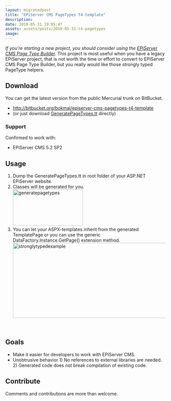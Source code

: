 ```yaml
---
layout: migratedpost
title: "EPiServer CMS PageTypes T4-template"
description:
date: 2010-05-31 19:05:47
assets: assets/posts/2010-05-31-t4-pagetypes
image: 
---
```


<p><em>If you're starting a new project, you should consider using the <a href="http://pagetypebuilder.codeplex.com/">EPiServer CMS Page Type Builder</a></em><em>.</em> This project is most useful when you have a legacy EPiServer project, that is not worth the time or effort to convert to EPiServer CMS Page Type Builder, but you really would like those strongly typed PageType helpers.</p>
<h2>Download</h2>
<p>You can get the latest version from the public Mercurial trunk on BitBucket.</p>
<ul>
<li><a href="http://bitbucket.org/bokmal/episerver-cms-pagetypes-t4-template">http://bitbucket.org/bokmal/episerver-cms-pagetypes-t4-template</a></li>
<li>(or just download <a href="http://bitbucket.org/bokmal/episerver-cms-pagetypes-t4-template/src/tip/GeneratePageTypes.tt">GeneratePageTypes.tt</a> directly)</li>
</ul>
<h3>Support</h3>
<p>Confirmed to work with:</p>
<ul>
<li>EPiServer CMS 5.2 SP2</li>
</ul>
<h2>Usage</h2>
<ol>
<li>Dump the GeneratePageTypes.tt in root folder of your ASP.NET EPiServer website.</li>
<li> Classes will be generated for you.<br /><img class="alignnone size-full wp-image-683" title="generatepagetypes" src="http://litemedia.info/media/Default/Mint/generatepagetypes.png" width="220" height="114" /></li>
<li>You can let your ASPX-templates inherit from the generated TemplatePage<TPageType> or you can use the generic DataFactory.Instance.GetPage<TPageType>() extension method.<br /> <a href="http://mint.litemedia.se/wp-content/uploads/stronglytypedexample.png"><img class="alignnone size-full wp-image-685" title="stronglytypedexample" src="http://litemedia.info/media/Default/Mint/stronglytypedexample.png" width="723" height="236" /></a></li>
</ol>
<p> </p>
<h2>Goals</h2>
<ul>
<li>Make it easier for developers to work with EPiServer CMS.</li>
<li>Unobtrusive behavior 1) No references to external libraries are needed. 2) Generated code does not break compilation of existing code.</li>
</ul>
<h2>Contribute</h2>
<p>Comments and contributions are more than welcome.</p>
<p> </p>
